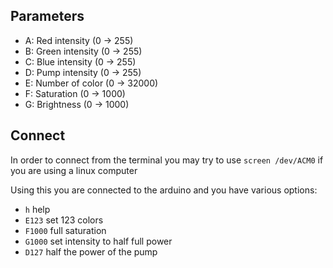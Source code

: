 ## Parameters

* A: Red intensity (0 -> 255)
* B: Green intensity (0 -> 255)
* C: Blue intensity (0 -> 255)
* D: Pump intensity (0 -> 255)
* E: Number of color (0 -> 32000)
* F: Saturation (0 -> 1000)
* G: Brightness (0 -> 1000)

## Connect

In order to connect from the terminal you may try to use 
`screen /dev/ACM0` if you are using a linux computer

Using this you are connected to the arduino and you have various options:
* `h` help
* `E123` set 123 colors
* `F1000` full saturation
* `G1000` set intensity to half full power
* `D127` half the power of the pump


